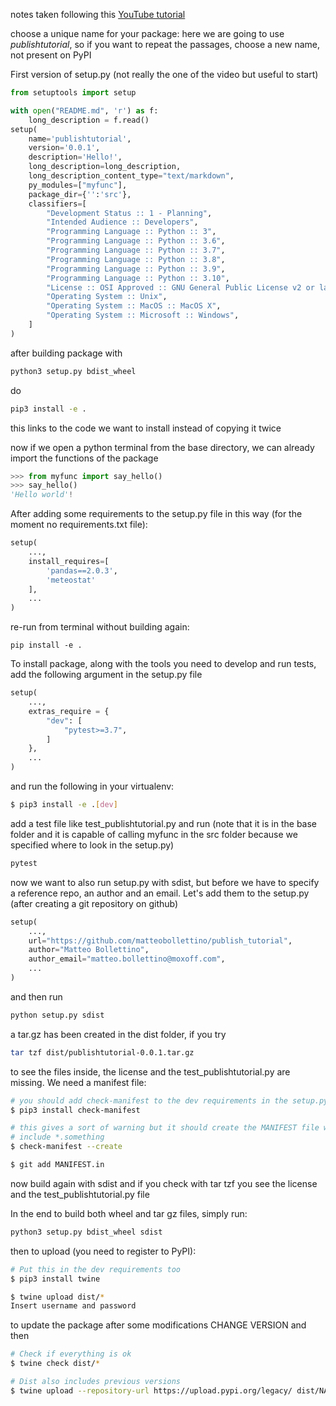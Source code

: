 notes taken following this [YouTube tutorial](https://www.youtube.com/watch?v=GIF3LaRqgXo&t=3s)

choose a unique name for your package: here we are going to use _publishtutorial_, so if you want to repeat the passages, choose a new name, not present on PyPI

First version of setup.py (not really the one of the video but useful to start)

```python
from setuptools import setup

with open("README.md", 'r') as f:
    long_description = f.read()
setup(
    name='publishtutorial',
    version='0.0.1',
    description='Hello!',
    long_description=long_description,
    long_description_content_type="text/markdown",
    py_modules=["myfunc"],
    package_dir={'':'src'},
    classifiers=[
        "Development Status :: 1 - Planning",
        "Intended Audience :: Developers",
        "Programming Language :: Python :: 3",
        "Programming Language :: Python :: 3.6",
        "Programming Language :: Python :: 3.7",
        "Programming Language :: Python :: 3.8",
        "Programming Language :: Python :: 3.9",
        "Programming Language :: Python :: 3.10",
        "License :: OSI Approved :: GNU General Public License v2 or later (GPLv2+)",
        "Operating System :: Unix",
        "Operating System :: MacOS :: MacOS X",
        "Operating System :: Microsoft :: Windows",
    ]
)
```

after building package with
```bash
python3 setup.py bdist_wheel
```

do
```bash
pip3 install -e .
```
this links to the code we want to install instead of copying it twice

now if we open a python terminal from the base directory, we can already import the functions of the package
```python
>>> from myfunc import say_hello()
>>> say_hello()
'Hello world'!
```

After adding some requirements to the setup.py file in this way (for the moment no requirements.txt file):
```python
setup(
    ...,
    install_requires=[
        'pandas==2.0.3',
        'meteostat'
    ],
    ...
)
```

re-run from terminal without building again:
```
pip install -e .
```

To install package, along with the tools you need to develop and run tests, add the following argument in the setup.py file
```python
setup(
    ...,
    extras_require = {
        "dev": [
            "pytest>=3.7",
        ]
    },
    ...
)
```
and run the following in your virtualenv:
```bash
$ pip3 install -e .[dev]
```

add a test file like test_publishtutorial.py and run (note that it is in the base folder and it is capable of calling myfunc in the src folder because we specified where to look in the setup.py)
```bash
pytest
```

now we want to also run setup.py with sdist, but before we have to specify a reference repo, an author and an email.
Let's add them to the setup.py (after creating a git repository on github)
```python
setup(
    ...,
    url="https://github.com/matteobollettino/publish_tutorial",
    author="Matteo Bollettino",
    author_email="matteo.bollettino@moxoff.com",
    ...
)
```

and then run
```bash
python setup.py sdist
```

a tar.gz has been created in the dist folder, if you try
```bash
tar tzf dist/publishtutorial-0.0.1.tar.gz
```
to see the files inside, the license and the test_publishtutorial.py are missing.
We need a manifest file:
```bash
# you should add check-manifest to the dev requirements in the setup.py
$ pip3 install check-manifest 

# this gives a sort of warning but it should create the MANIFEST file with the
# include *.something
$ check-manifest --create

$ git add MANIFEST.in
```

now build again with sdist and if you check with tar tzf you see the license and the test_publishtutorial.py file

In the end to build both wheel and tar gz files, simply run:
```bash
python3 setup.py bdist_wheel sdist
```

then to upload (you need to register to PyPI):
```bash
# Put this in the dev requirements too
$ pip3 install twine

$ twine upload dist/*
Insert username and password
```

to update the package after some modifications
CHANGE VERSION and then
```bash
# Check if everything is ok
$ twine check dist/*

# Dist also includes previous versions
$ twine upload --repository-url https://upload.pypi.org/legacy/ dist/NAME-VERSION-py3-none-any.whl dist/NAME-VERSION.tar.gz
```